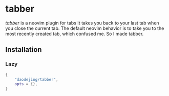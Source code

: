 # tabber
*tabber* is a neovim plugin for tabs
It takes you back to your last tab when you close the current tab.
The default neovim behavior is to take you to the most recently created tab, which confused me.
So I made tabber.

## Installation
### Lazy
```lua
{
    "daodejing/tabber",
    opts = {},
}
```
